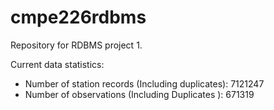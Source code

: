 cmpe226rdbms
============

Repository for RDBMS project 1.

Current data statistics:
* Number of station records (Including duplicates): 7121247
* Number of observations (Including Duplicates ): 671319

